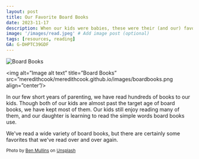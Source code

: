 ```yaml
---
layout: post
title: Our Favorite Board Books
date: 2023-11-17
description: When our kids were babies, these were their (and our) favorite board books. 
image: '/images/read.jpeg' # Add image post (optional)
tags: [resources, reading]
GA: G-DHPTC39GDF
---
```

![Board Books]({{site.baseurl}}/images/boardbooks.png)

<img alt=”Image alt text” title=”Board Books” src=”meredithcook/meredithcook.github.io/images/boardbooks.png align=”center”/>

In our few short years of parenting, we have read hundreds of books to our kids. Though both of our kids are almost past the target age of board books, we have kept most of them. Our kids still enjoy reading many of them, and our daughter is learning to read the simple words board books use. 

We've read a wide variety of board books, but there are certainly some favorites that we've read over and over again. 

<sub>Photo by <a href="https://unsplash.com/@benmullins?utm_content=creditCopyText&utm_medium=referral&utm_source=unsplash">Ben Mullins</a> on <a href="https://unsplash.com/photos/two-childrens-reading-book-while-sitting-on-brown-sofa-5QTQz-oYk1A?utm_content=creditCopyText&utm_medium=referral&utm_source=unsplash">Unsplash</a></sub>